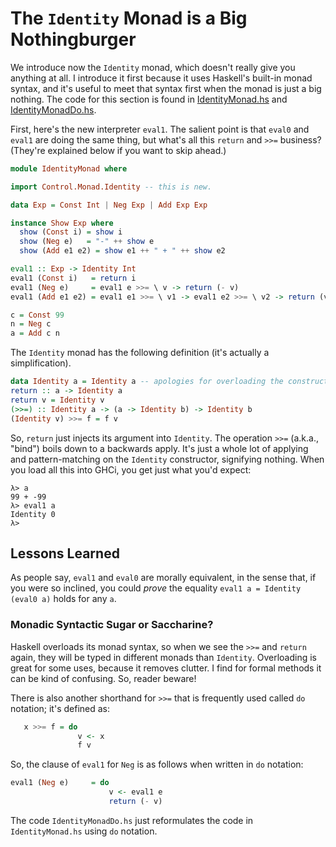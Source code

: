 # The `Identity` Monad is a Big Nothingburger

We introduce now the `Identity` monad, which doesn't really give you anything at all. I introduce it first because it uses Haskell's built-in monad syntax, and it's useful to meet that syntax first when the monad is just a big nothing. The code for this section is found in [IdentityMonad.hs](IdentityMonad.hs) and [IdentityMonadDo.hs](IdentityMonadDo.hs).

First, here's the new interpreter `eval1`. The salient point is that `eval0` and `eval1` are doing the same thing, but what's all this `return` and `>>=` business? (They're explained below if you want to skip ahead.)
```haskell
module IdentityMonad where

import Control.Monad.Identity -- this is new.

data Exp = Const Int | Neg Exp | Add Exp Exp

instance Show Exp where
  show (Const i) = show i
  show (Neg e)   = "-" ++ show e
  show (Add e1 e2) = show e1 ++ " + " ++ show e2

eval1 :: Exp -> Identity Int
eval1 (Const i)   = return i
eval1 (Neg e)     = eval1 e >>= \ v -> return (- v)
eval1 (Add e1 e2) = eval1 e1 >>= \ v1 -> eval1 e2 >>= \ v2 -> return (v1 + v2)

c = Const 99
n = Neg c
a = Add c n
```

The `Identity` monad has the following definition (it's actually a simplification). 
```haskell
data Identity a = Identity a -- apologies for overloading the constructors.
return :: a -> Identity a
return v = Identity v
(>>=) :: Identity a -> (a -> Identity b) -> Identity b
(Identity v) >>= f = f v
```
So, `return` just injects its argument into `Identity`. The operation `>>=` (a.k.a., "bind") boils down to a backwards apply. It's just a whole lot of applying and pattern-matching on the `Identity` constructor, signifying nothing. When you load all this into GHCi, you get just what you'd expect:
```
λ> a
99 + -99
λ> eval1 a
Identity 0
λ> 
```

## Lessons Learned

As people say, `eval1` and `eval0` are morally equivalent, in the sense that, if you were so inclined, you could *prove* the equality `eval1 a = Identity (eval0 a)` holds for any `a`.

### Monadic Syntactic Sugar or Saccharine? 

Haskell overloads its monad syntax, so when we see the `>>=` and `return` again, they will be typed in different monads than `Identity`. Overloading is great for some uses, because it removes clutter. I find for formal methods it can be kind of confusing. So, reader beware!

There is also another shorthand for `>>=` that is frequently used called `do` notation; it's defined as:
```haskell
   x >>= f = do
               v <- x
		       f v
```
So, the clause of `eval1` for `Neg` is as follows when written in `do` notation:
```haskell
eval1 (Neg e)     = do
                      v <- eval1 e
                      return (- v)
```

The code `IdentityMonadDo.hs` just reformulates the code in `IdentityMonad.hs` using `do` notation.


